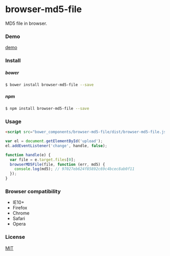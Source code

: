 # browser-md5-file

MD5 file in browser.

### Demo

[demo](http://forsigner.com/browser-md5-file)


### Install

##### bower

```bash
$ bower install browser-md5-file --save
```

##### npm

```bash
$ npm install browser-md5-file --save
```

### Usage

```html
<script src="bower_components/browser-md5-file/dist/browser-md5-file.js"></script>
```

```js
var el = document.getElementById('upload');
el.addEventListener('change', handle, false);

function handle(e) {
  var file = e.target.files[0];
  browserMD5File(file, function (err, md5) {
    console.log(md5); // 97027eb624f85892c69c4bcec8ab0f11
  });
}

```

### Browser compatibility

- IE10+
- Firefox
- Chrome
- Safari
- Opera


### License

  [MIT](LICENSE)
